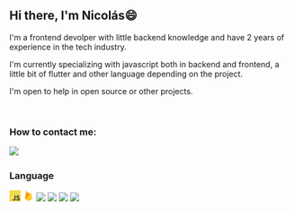 ## Hi there, I'm Nicolás😄

I'm a frontend devolper with little backend knowledge and have 2 years of experience in the tech industry.

I'm currently specializing with javascript both in backend and frontend, a little bit of flutter and other language depending on the project.

I'm open to help in open source or other projects.

<br />

### How to contact me:

<a href="https://www.linkedin.com/in/nicolas-4torres/">
<code><img height="30" src="https://icongr.am/devicon/linkedin-original.svg?size=128&color=currentColor"></code>
</a>

<br />

### Language
<code><img height="20" src="https://raw.githubusercontent.com/github/explore/80688e429a7d4ef2fca1e82350fe8e3517d3494d/topics/javascript/javascript.png"></code>
<code><img height="20" src="https://raw.githubusercontent.com/github/explore/80688e429a7d4ef2fca1e82350fe8e3517d3494d/topics/firebase/firebase.png"></code>
<code><img height="20" src="https://avatars.githubusercontent.com/u/14101776?s=48&v=4"></code>
<code><img height="20" src="https://icongr.am/devicon/nodejs-original.svg?size=128&color=currentColor"></code>
<code><img height="20" src="https://icongr.am/devicon/git-original.svg?size=128&color=currentColor"></code>
<code><img height="20" src="https://icongr.am/simple/fedora.svg?size=128&color=174b82&colored=false"></code>

